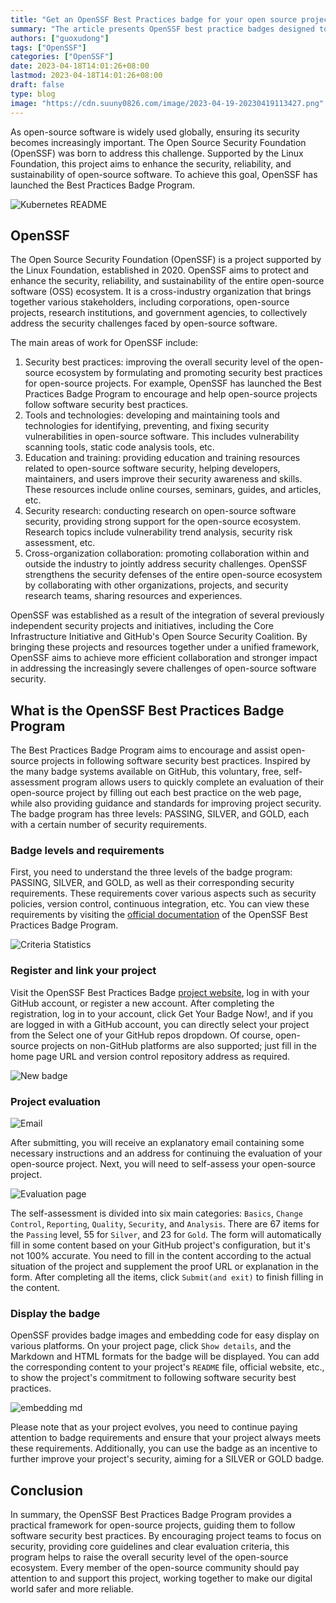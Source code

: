 ```yaml
---
title: "Get an OpenSSF Best Practices badge for your open source project!"
summary: "The article presents OpenSSF best practice badges designed to improve the security, quality and trust of open source projects."
authors: ["guoxudong"]
tags: ["OpenSSF"]
categories: ["OpenSSF"]
date: 2023-04-18T14:01:26+08:00
lastmod: 2023-04-18T14:01:26+08:00
draft: false
type: blog
image: "https://cdn.suuny0826.com/image/2023-04-19-20230419113427.png"
---
```


As open-source software is widely used globally, ensuring its security becomes increasingly important. The Open Source Security Foundation (OpenSSF) was born to address this challenge. Supported by the Linux Foundation, this project aims to enhance the security, reliability, and sustainability of open-source software. To achieve this goal, OpenSSF has launched the Best Practices Badge Program.

![Kubernetes README](https://cdn.suuny0826.com/image/2023-04-19-20230419101516.png)

## OpenSSF

The Open Source Security Foundation (OpenSSF) is a project supported by the Linux Foundation, established in 2020. OpenSSF aims to protect and enhance the security, reliability, and sustainability of the entire open-source software (OSS) ecosystem. It is a cross-industry organization that brings together various stakeholders, including corporations, open-source projects, research institutions, and government agencies, to collectively address the security challenges faced by open-source software.

The main areas of work for OpenSSF include:

1. Security best practices: improving the overall security level of the open-source ecosystem by formulating and promoting security best practices for open-source projects. For example, OpenSSF has launched the Best Practices Badge Program to encourage and help open-source projects follow software security best practices.
2. Tools and technologies: developing and maintaining tools and technologies for identifying, preventing, and fixing security vulnerabilities in open-source software. This includes vulnerability scanning tools, static code analysis tools, etc.
3. Education and training: providing education and training resources related to open-source software security, helping developers, maintainers, and users improve their security awareness and skills. These resources include online courses, seminars, guides, and articles, etc.
4. Security research: conducting research on open-source software security, providing strong support for the open-source ecosystem. Research topics include vulnerability trend analysis, security risk assessment, etc.
5. Cross-organization collaboration: promoting collaboration within and outside the industry to jointly address security challenges. OpenSSF strengthens the security defenses of the entire open-source ecosystem by collaborating with other organizations, projects, and security research teams, sharing resources and experiences.

OpenSSF was established as a result of the integration of several previously independent security projects and initiatives, including the Core Infrastructure Initiative and GitHub's Open Source Security Coalition. By bringing these projects and resources together under a unified framework, OpenSSF aims to achieve more efficient collaboration and stronger impact in addressing the increasingly severe challenges of open-source software security.

## What is the OpenSSF Best Practices Badge Program

The Best Practices Badge Program aims to encourage and assist open-source projects in following software security best practices. Inspired by the many badge systems available on GitHub, this voluntary, free, self-assessment program allows users to quickly complete an evaluation of their open-source project by filling out each best practice on the web page, while also providing guidance and standards for improving project security. The badge program has three levels: PASSING, SILVER, and GOLD, each with a certain number of security requirements.

### Badge levels and requirements

First, you need to understand the three levels of the badge program: PASSING, SILVER, and GOLD, as well as their corresponding security requirements. These requirements cover various aspects such as security policies, version control, continuous integration, etc. You can view these requirements by visiting the [official documentation](https://bestpractices.coreinfrastructure.org/en/criteria_stats) of the OpenSSF Best Practices Badge Program.

![Criteria Statistics](https://cdn.suuny0826.com/image/2023-04-19-20230419114806.png)

### Register and link your project

Visit the OpenSSF Best Practices Badge [project website](https://bestpractices.coreinfrastructure.org/), log in with your GitHub account, or register a new account. After completing the registration, log in to your account, click Get Your Badge Now!, and if you are logged in with a GitHub account, you can directly select your project from the Select one of your GitHub repos dropdown. Of course, open-source projects on non-GitHub platforms are also supported; just fill in the home page URL and version control repository address as required.

![New badge](https://cdn.suuny0826.com/image/2023-04-19-20230419103555.png)

### Project evaluation

![Email](https://cdn.suuny0826.com/image/2023-04-18-20230418142755.png)

After submitting, you will receive an explanatory email containing some necessary instructions and an address for continuing the evaluation of your open-source project. Next, you will need to self-assess your open-source project.

![Evaluation page](https://cdn.suuny0826.com/image/2023-04-19-20230419110106.png)

The self-assessment is divided into six main categories: `Basics`, `Change Control`, `Reporting`, `Quality`, `Security`, and `Analysis`. There are 67 items for the `Passing` level, 55 for `Silver`, and 23 for `Gold`. The form will automatically fill in some content based on your GitHub project's configuration, but it's not 100% accurate. You need to fill in the content according to the actual situation of the project and supplement the proof URL or explanation in the form. After completing all the items, click `Submit(and exit)` to finish filling in the content.

### Display the badge

OpenSSF provides badge images and embedding code for easy display on various platforms. On your project page, click `Show details`, and the Markdown and HTML formats for the badge will be displayed. You can add the corresponding content to your project's `README` file, official website, etc., to show the project's commitment to following software security best practices.

![embedding md](https://cdn.suuny0826.com/image/2023-04-19-20230419105508.png)

Please note that as your project evolves, you need to continue paying attention to badge requirements and ensure that your project always meets these requirements. Additionally, you can use the badge as an incentive to further improve your project's security, aiming for a SILVER or GOLD badge.

## Conclusion

In summary, the OpenSSF Best Practices Badge Program provides a practical framework for open-source projects, guiding them to follow software security best practices. By encouraging project teams to focus on security, providing core guidelines and clear evaluation criteria, this program helps to raise the overall security level of the open-source ecosystem. Every member of the open-source community should pay attention to and support this project, working together to make our digital world safer and more reliable.
